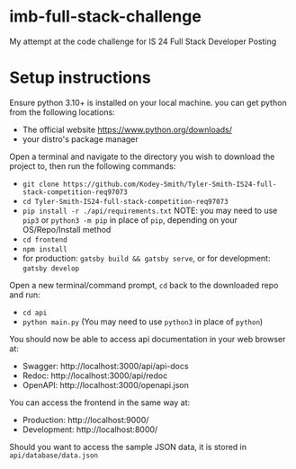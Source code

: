 
# imb-full-stack-challenge
My attempt at the code challenge for IS 24 Full Stack Developer Posting


# Setup instructions
Ensure python 3.10+ is installed on your local machine. you can get python from the following locations:
 - The official website https://www.python.org/downloads/
 - your distro's package manager
 
Open a terminal and navigate to the directory you wish to download the project to, then run the following commands:
 - ``git clone https://github.com/Kodey-Smith/Tyler-Smith-IS24-full-stack-competition-req97073``
 - ``cd Tyler-Smith-IS24-full-stack-competition-req97073``
 - ``pip install -r ./api/requirements.txt`` NOTE: you may need to use ``pip3`` or ``python3 -m pip`` in place of ``pip``, depending on your OS/Repo/Install method
 - ``cd frontend``
 - ``npm install``
 - for production: ``gatsby build && gatsby serve``, or for development: ``gatsby develop``

Open a new terminal/command prompt, ``cd`` back to the downloaded repo and run:
 - ``cd api``
 - ``python main.py`` (You may need to use ``python3`` in place of ``python``)

You should now be able to access api documentation in your web browser at:
 - Swagger: http://localhost:3000/api/api-docs
 - Redoc: http://localhost:3000/api/redoc
 - OpenAPI: http://localhost:3000/openapi.json

You can access the frontend in the same way at:
 - Production: http://localhost:9000/
 - Development: http://localhost:8000/

Should you want to access the sample JSON data, it is stored in ``api/database/data.json``
 

